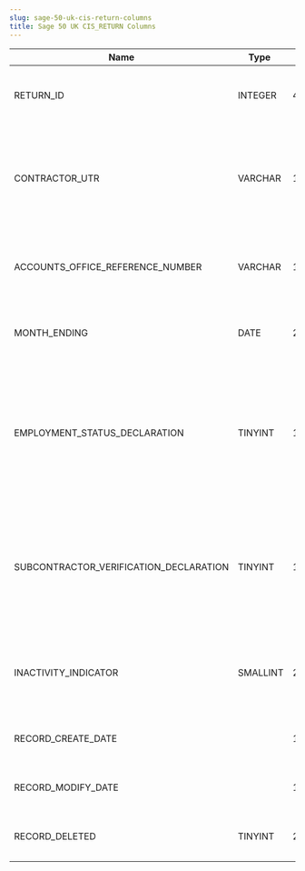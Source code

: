 ```yaml
---
slug: sage-50-uk-cis-return-columns
title: Sage 50 UK CIS_RETURN Columns
---
```

| Name | Type  |  Length | Precision  |  Notes  | Example |
| --- | --- | --- | --- | --- | --- |
| RETURN_ID | INTEGER | 4 | 10 | The unique number of this CIS return (an internal number) |  |
| CONTRACTOR_UTR | VARCHAR | 10 | 10 | The unique tax reference of the user's company as a contractor in the Construction Industry Scheme. |  |
| ACCOUNTS_OFFICE_REFERENCE_NUMBER | VARCHAR | 13 | 13 | The reference number of the user's company at the Accounts Office |  |
| MONTH_ENDING | DATE | 2 | 10 | The date ending the month to which this CIS return applies. |  |
| EMPLOYMENT_STATUS_DECLARATION | TINYINT | 1 | 3 | Can you confirm that the employment status of each individual included on this return has been considered and payments have not |  |
| SUBCONTRACTOR_VERIFICATION_DECLARATION | TINYINT | 1 | 3 | Can you confirm that every subcontractor included on this return has either been verified with HM Revenue & Customs, or has been |  |
| INACTIVITY_INDICATOR | SMALLINT | 2 | 5 | Please indicate if you do not anticipate paying subcontractors in the next six months. |  |
| RECORD_CREATE_DATE |  | 16 | 0 | Date and time when the record was created. |  |
| RECORD_MODIFY_DATE |  | 16 | 0 | Date and time when the record was modified. |  |
| RECORD_DELETED | TINYINT | 2 | 3 | Flag denoting if the record has been deleted or not. |  |
